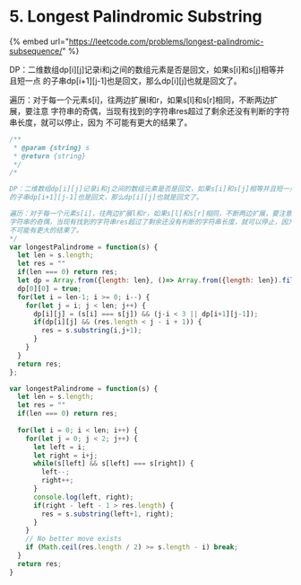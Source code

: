 # 5. Longest Palindromic Substring

{% embed url="https://leetcode.com/problems/longest-palindromic-subsequence/" %}

DP：二维数组dp\[i\]\[j\]记录i和j之间的数组元素是否是回文，如果s\[i\]和s\[j\]相等并且短一点 的子串dp\[i+1\]\[j-1\]也是回文，那么dp\[i\]\[j\]也就是回文了。

遍历：对于每一个元素s\[i\]，往两边扩展l和r，如果s\[l\]和s\[r\]相同，不断两边扩展，要注意 字符串的奇偶，当现有找到的字符串res超过了剩余还没有判断的字符串长度，就可以停止，因为 不可能有更大的结果了。

```javascript
/**
 * @param {string} s
 * @return {string}
 */
/*

DP：二维数组dp[i][j]记录i和j之间的数组元素是否是回文，如果s[i]和s[j]相等并且短一点
的子串dp[i+1][j-1]也是回文，那么dp[i][j]也就是回文了。

遍历：对于每一个元素s[i]，往两边扩展l和r，如果s[l]和s[r]相同，不断两边扩展，要注意
字符串的奇偶，当现有找到的字符串res超过了剩余还没有判断的字符串长度，就可以停止，因为
不可能有更大的结果了。
*/
var longestPalindrome = function(s) {
  let len = s.length;
  let res = ""
  if(len === 0) return res;
  let dp = Array.from({length: len}, ()=> Array.from({length: len}).fill(false));
  dp[0][0] = true;
  for(let i = len-1; i >= 0; i--) {
    for(let j = i; j < len; j++) {
      dp[i][j] = (s[i] === s[j]) && (j-i < 3 || dp[i+1][j-1]);
      if(dp[i][j] && (res.length < j - i + 1)) {
        res = s.substring(i,j+1);
      }
    }
  }
  return res;
};

var longestPalindrome = function(s) {
  let len = s.length;
  let res = ""
  if(len === 0) return res;
  
  for(let i = 0; i < len; i++) {
    for(let j = 0; j < 2; j++) {
      let left = i;
      let right = i+j;
      while(s[left] && s[left] === s[right]) {
        left--;
        right++;
      }
      console.log(left, right);
      if(right - left - 1 > res.length) {
        res = s.substring(left+1, right);
      }
    }
    // No better move exists
    if (Math.ceil(res.length / 2) >= s.length - i) break;
  }
  return res;
}
```

